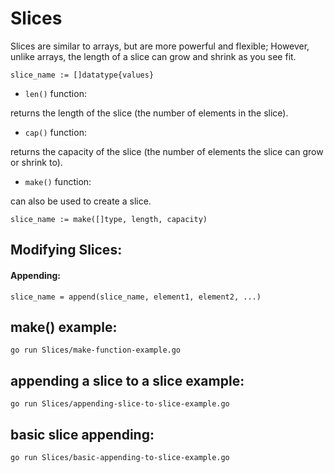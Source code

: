 # Slices

Slices are similar to arrays, but are more powerful and flexible;
However, unlike arrays, the length of a slice can grow and shrink as you see fit.

```
slice_name := []datatype{values}
```

* `len()` function:

returns the length of the slice (the number of elements in the slice).

* `cap()` function:

returns the capacity of the slice (the number of elements the slice can grow or shrink to).

* `make()` function:

can also be used to create a slice.

```
slice_name := make([]type, length, capacity)
```

## Modifying Slices:

#### Appending:

```
slice_name = append(slice_name, element1, element2, ...)
```


## make() example:

```
go run Slices/make-function-example.go
```

## appending a slice to a slice example:

```
go run Slices/appending-slice-to-slice-example.go 
```

## basic slice appending:

```
go run Slices/basic-appending-to-slice-example.go 
```